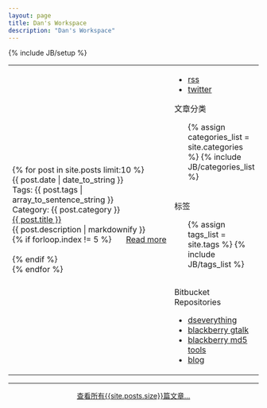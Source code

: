 ```yaml
---
layout: page
title: Dan's Workspace
description: "Dan's Workspace"
---
```

{% include JB/setup %}

<table width="100%" rowspan="0" colspan="0">
<tr>
<td width="70%">
    <div class="home-page-content">
        {% for post in site.posts limit:10 %}
            <div class="home-page-post">
                <div class="post-header">
                    <div class="date">{{ post.date | date_to_string }}</div>
                    <div class="tags"> 
                        <label>Tags: </label>{{ post.tags | array_to_sentence_string }}
                    </div>
                    <div class="category">
                        <label>Category: </label>
                        <span>{{ post.category }}</span>
                    </div>
                </div>
                <div class="post-content">
                    <div class="title"><a href="{{ BASE_PATH }}{{ post.url }}">{{ post.title }}</a></div>
                    <div class="abstract">{{ post.description | markdownify }}</div>
                    <div style="float:right;"><a href="{{ BASE_PATH }}{{ post.url }}">Read more</a></div>
                </div>
                {% if forloop.index != 5 %}
                    <div class="post-footer">&nbsp;</div>
                {% endif %}
            </div>
        {% endfor %}
    </div>
</td>

<td width="30%" style="vertical-align:top;">
    <div class="home-page-sidebar">
        <ul id="social_link" class="clearfix">
            <li class="rss_button">
                <a class="target_blank" href="/atom.xml" target="_blank">rss</a>
            </li>
            <li class="twitter_button">
                <a class="target_blank" href="https://twitter.com/shanhh" target="_blank">twitter</a>
            </li>
        </ul>
        <div class="sidebar-title">文章分类</div>
        <div>
            <ul class="tag_box inline">
                {% assign categories_list = site.categories %}
                {% include JB/categories_list %}
            </ul>
        </div>
        <br>
        <div class="sidebar-title">标签</div>
        <div>
            <ul class="tag_box inline">
                {% assign tags_list = site.tags %}  
                {% include JB/tags_list %}
            </ul>
        </div>
        <br>
        <div class="sidebar-title">Bitbucket Repositories</div>
        <div>
            <ul class="tag_box">
                <li><a class="btn btn-small" target="_blank" href="https://bitbucket.org/danshan/dseverything">dseverything</a></li>
                <li><a class="btn btn-small" target="_blank" href="https://bitbucket.org/danshan/blackberry_google_talk">blackberry gtalk</a></li>
                <li><a class="btn btn-small" target="_blank" href="https://bitbucket.org/danshan/blackberry_simple_md5_tools">blackberry md5 tools</a></li>
                <li><a class="btn btn-small" target="_blank" href="https://bitbucket.org/danshan/blog">blog</a></li>
            </ul> 
        </div>
    </div>
</td>
</tr>
</table>
<hr>
<div style="width:50%;margin-left:auto;margin-right:auto;text-align:center;clear:both;">
	<a href="/archive.html">查看所有{{site.posts.size}}篇文章...</a>
</div>



